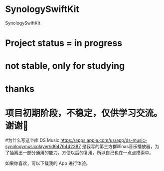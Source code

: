 # SynologySwiftKit
SynologySwiftKit


# Project status = in progress

# not stable, only for studying

# thanks

# 项目初期阶段，不稳定，仅供学习交流。谢谢🙏


#为什么写这个库
DS Music https://apps.apple.com/us/app/ds-music-synologymusicplayer/id6476442387 是我写的第三方群晖nas音乐播放器，为了抽离出一部分通用的能力，方便以后的复用，所以自己也在一点点摸索中。

如果你喜欢，可以下载我的 App 进行体验。

